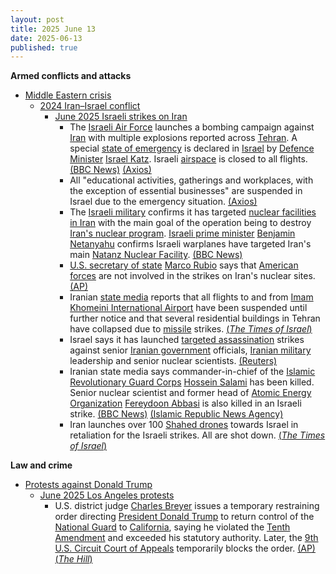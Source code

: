 ```yaml
---
layout: post
title: 2025 June 13
date: 2025-06-13
published: true
---
```



**Armed conflicts and attacks**

* [Middle Eastern crisis](https://en.wikipedia.org/wiki/Middle_Eastern_crisis_%282023%E2%80%93present%29 "Middle Eastern crisis (2023–present)")
  + [2024 Iran–Israel conflict](https://en.wikipedia.org/wiki/2024_Iran%E2%80%93Israel_conflict "2024 Iran–Israel conflict")
    - [June 2025 Israeli strikes on Iran](https://en.wikipedia.org/wiki/June_2025_Israeli_strikes_on_Iran "June 2025 Israeli strikes on Iran")
      * The [Israeli Air Force](https://en.wikipedia.org/wiki/Israeli_Air_Force "Israeli Air Force") launches a bombing campaign against [Iran](https://en.wikipedia.org/wiki/Iran "Iran") with multiple explosions reported across [Tehran](https://en.wikipedia.org/wiki/Tehran "Tehran"). A special [state of emergency](https://en.wikipedia.org/wiki/State_of_emergency "State of emergency") is declared in [Israel](https://en.wikipedia.org/wiki/Israel "Israel") by [Defence Minister](https://en.wikipedia.org/wiki/Ministry_of_Defense_%28Israel%29 "Ministry of Defense (Israel)") [Israel Katz](https://en.wikipedia.org/wiki/Israel_Katz "Israel Katz"). Israeli [airspace](https://en.wikipedia.org/wiki/Airspace "Airspace") is closed to all flights. [(BBC News)](https://www.bbc.co.uk/news/live/c93ydeqyq71t) [(Axios)](https://www.axios.com/2025/06/13/israel-strike-iran-trump-nuclear-talks)
      * All "educational activities, gatherings and workplaces, with the exception of essential businesses" are suspended in Israel due to the emergency situation. [(Axios)](https://www.axios.com/2025/06/13/israel-strike-iran-trump-nuclear-talks)
      * The [Israeli military](https://en.wikipedia.org/wiki/Israel_Defense_Forces "Israel Defense Forces") confirms it has targeted [nuclear facilities in Iran](https://en.wikipedia.org/wiki/Nuclear_facilities_in_Iran "Nuclear facilities in Iran") with the main goal of the operation being to destroy [Iran's nuclear program](https://en.wikipedia.org/wiki/Nuclear_program_of_Iran "Nuclear program of Iran"). [Israeli prime minister](https://en.wikipedia.org/wiki/Prime_Minister_of_Israel "Prime Minister of Israel") [Benjamin Netanyahu](https://en.wikipedia.org/wiki/Benjamin_Netanyahu "Benjamin Netanyahu") confirms Israeli warplanes have targeted Iran's main [Natanz Nuclear Facility](https://en.wikipedia.org/wiki/Natanz_Nuclear_Facility "Natanz Nuclear Facility"). [(BBC News)](https://www.bbc.co.uk/news/live/c93ydeqyq71t)
      * [U.S. secretary of state](https://en.wikipedia.org/wiki/United_States_Secretary_of_State "United States Secretary of State") [Marco Rubio](https://en.wikipedia.org/wiki/Marco_Rubio "Marco Rubio") says that [American forces](https://en.wikipedia.org/wiki/United_States_Armed_Forces "United States Armed Forces") are not involved in the strikes on Iran's nuclear sites. [(AP)](https://apnews.com/live/israel-iran-attack)
      * Iranian [state media](https://en.wikipedia.org/wiki/State_media "State media") reports that all flights to and from [Imam Khomeini International Airport](https://en.wikipedia.org/wiki/Imam_Khomeini_International_Airport "Imam Khomeini International Airport") have been suspended until further notice and that several residential buildings in Tehran have collapsed due to [missile](https://en.wikipedia.org/wiki/Missile "Missile") strikes. [(*The Times of Israel*)](https://www.timesofisrael.com/liveblog-june-12-2025/)
      * Israel says it has launched [targeted assassination](https://en.wikipedia.org/wiki/Targeted_killing "Targeted killing") strikes against senior [Iranian government](https://en.wikipedia.org/wiki/Government_of_Iran "Government of Iran") officials, [Iranian military](https://en.wikipedia.org/wiki/Islamic_Republic_of_Iran_Armed_Forces "Islamic Republic of Iran Armed Forces") leadership and senior nuclear scientists. [(Reuters)](https://www.reuters.com/world/middle-east/israeli-strike-likely-killed-iranian-chief-staff-top-nuclear-scientists-official-2025-06-13/)
      * Iranian state media says commander-in-chief of the [Islamic Revolutionary Guard Corps](https://en.wikipedia.org/wiki/Islamic_Revolutionary_Guard_Corps "Islamic Revolutionary Guard Corps") [Hossein Salami](https://en.wikipedia.org/wiki/Hossein_Salami "Hossein Salami") has been killed. Senior nuclear scientist and former head of [Atomic Energy Organization](https://en.wikipedia.org/wiki/Atomic_Energy_Organization_of_Iran "Atomic Energy Organization of Iran") [Fereydoon Abbasi](https://en.wikipedia.org/wiki/Fereydoon_Abbasi "Fereydoon Abbasi") is also killed in an Israeli strike. [(BBC News)](https://www.bbc.co.uk/news/live/c93ydeqyq71t) [(Islamic Republic News Agency)](https://www.irna.ir/news/85860919/%D8%B4%D9%87%D8%A7%D8%AF%D8%AA-%D8%B3%D8%B1%D8%AF%D8%A7%D8%B1-%D8%B3%D9%84%D8%A7%D9%85%DB%8C-%D9%88-%D8%AA%D9%86%DB%8C-%DA%86%D9%86%D8%AF-%D8%A7%D8%B2-%D9%81%D8%B1%D9%85%D8%A7%D9%86%D8%AF%D9%87%D8%A7%D9%86-%D8%B3%D9%BE%D8%A7%D9%87)
      * Iran launches over 100 [Shahed drones](https://en.wikipedia.org/wiki/Shahed_drones "Shahed drones") towards Israel in retaliation for the Israeli strikes. All are shot down. [(*The Times of Israel*)](https://www.timesofisrael.com/liveblog_entry/over-100-drones-launched-by-iran-at-israel-in-last-few-hours-idf-working-to-shoot-them-down/)

**Law and crime**

* [Protests against Donald Trump](https://en.wikipedia.org/wiki/Protests_against_Donald_Trump "Protests against Donald Trump")
  + [June 2025 Los Angeles protests](https://en.wikipedia.org/wiki/June_2025_Los_Angeles_protests "June 2025 Los Angeles protests")
    - U.S. district judge [Charles Breyer](https://en.wikipedia.org/wiki/Charles_Breyer "Charles Breyer") issues a temporary restraining order directing [President Donald Trump](https://en.wikipedia.org/wiki/Second_presidency_of_Donald_Trump "Second presidency of Donald Trump") to return control of the [National Guard](https://en.wikipedia.org/wiki/California_National_Guard "California National Guard") to [California](https://en.wikipedia.org/wiki/California "California"), saying he violated the [Tenth Amendment](https://en.wikipedia.org/wiki/Tenth_Amendment_to_the_United_States_Constitution "Tenth Amendment to the United States Constitution") and exceeded his statutory authority. Later, the [9th U.S. Circuit Court of Appeals](https://en.wikipedia.org/wiki/United_States_Court_of_Appeals_for_the_Ninth_Circuit "United States Court of Appeals for the Ninth Circuit") temporarily blocks the order. [(AP)](https://apnews.com/article/california-immigration-national-guard-newsom-trump-lawsuit-aedf8cdd95ee899c9559d5e54a2e4833) [(*The Hill*)](https://thehill.com/regulation/court-battles/5348353-appeals-court-temporarily-lifts-judges-block-on-trumps-national-guard-deployment/)
